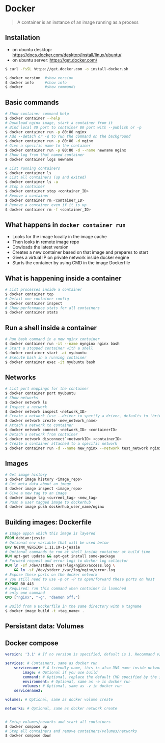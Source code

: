 # Docker

> A container is an instance of an image running as a process

## Installation
- on ubuntu desktop: https://docs.docker.com/desktop/install/linux/ubuntu/
- on ubuntu server: https://get.docker.com/
```bash
$ curl -fsSL https://get.docker.com -o install-docker.sh
```

```bash
$ docker version  #show version
$ docker info     #show info
$ docker          #show commands
```

## Basic commands
```bash
# Show container command help
$ docker container --help
# Download nginx image, start a container from it
# Bind local 80 port to container 80 port with --publish or -p
$ docker container run -p 80:80 nginx
# Add --detach or -d to run the command on the background
$ docker container run -p 80:80 -d nginx
# Give a specific name to the container
$ docker container run -p 80:80 -d --name newname nginx
# Show log from that named container
$ docker container logs newname

# List running containers
$ docker container ls
# List all containers (up and exited)
$ docker container ls -a
# Stop a container
$ docker container stop <container_ID>
# Remove a container
$ docker container rm <container_ID>
# Remove a container even if it is up
$ docker container rm -f <container_ID>
```
## What happens in `docker container run`
- Looks for the image locally in the image cache
- Then looks in remote image repo
- Dowloads the latest version
- Creates a new container based on that image and prepares to start
- Gives a virtual IP on private network inside docker engine
- Starts the container by using CMD in the image Dockerfile

## What is happening inside a container
```bash
# List processes inside a container
$ docker container top
# Detail one container config
$ docker container inspect
# Show performance stats for all containers
$ docker container stats
```

## Run a shell inside a container
```bash
# Run bash command in a new nginx container
$ docker container run -it --name mynginx nginx bash
# Start a stopped container with a shell
$ docker container start -ai myubuntu
# Execute bash in a running container
$ docker container exec -it myubuntu bash
```
## Networks
```bash
# List port mappings for the container
$ docker container port myubuntu
# Show networks
$ docker network ls
# Inspect a network
$ docker network inspect <network_ID>
# Create a network (use --driver to specify a driver, defaults to 'bridge')
$ docker network create <new_network_name>
# Attach a network to container
$ docker network connect <network_ID> <containerID>
# Detach a network from container
$ docker network disconnect`<networkID> <containerID>
# Create a container attached to a specific network
$ docker container run -d --name new_nginx --network test_network nginx
```

## Images
```bash
# Get image history
$ docker image history <image_repo>
# Get meta data about an image
$ docker image inspect <image_repo>
# Give a new tag to an image
$ docker image tag <current_tag> <new_tag>
# Push a user tagged image to dockerhub
$ docker image push dockerhub_user_name/nginx
```
## Building images: Dockerfile

```Dockerfile
# Image uppon which this image is layered
FROM debian:jessie
# Optional env variable that will be used below
ENV NGINX_VERSION 1.11.10-1-jessie
# Optional commands to run at shell inside container at build time
RUN apt-get update && apt-get install some-package
# Forward request and error logs to docker log collector
RUN ln -sf /dev/stdout /var/log/nginx/access.log \
    && ln -sf /dev/stderr /var/log/nginx/error.log
# Expose these ports on the docker network
# you still need to use -p or -P to open/forward these ports on host
EXPOSE 80 443
# Required: run this command when container is launched
# only one command
CMD ["nginx", "-g", "daemon off;"]
```

```bash
# Build from a Dockerfile in the same directory with a tagname
$ docker image build -t <tag_name> .
```

## Persistant data: Volumes

## Docker compose

```yaml
version: '3.1' # If no version is specified, default is 1. Recommand v2 minimum

services: # Containers, same as docker run
    servicename: # A friendly name, this is also DNS name inside network
        image: # Optional if you use build
        command: # Optional, replace the default CMD specified by the image
        environment: # Optional, same as -e in docker run
        volumes: # Optional, same as -v in docker run
    servicename2:

volumes: # Optional, same as docker volume create 

networks: # Optional, same as docker network create
    
```

```bash
# Setup volumes/neworks and start all containers
$ docker compose up
# Stop all containers and remove containers/volumes/networks
$ docker compose down
```
